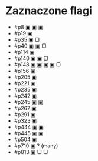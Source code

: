# Zaznaczone flagi

- #p8 ▣ ▣ ▣
- #p19 ▣
- #p35 ▣ ▢
- #p40 ▣ ▣ ▢
- #p114 ▣
- #p140 ▣ ▣ ▢
- #p148 ▣ ▣ ▣ ▣ ▢
- #p156 ▣
- #p205 ▣
- #p221 ▣
- #p235 ▣
- #p242 ▣
- #p245 ▣ ▣
- #p267 ▣
- #p291 ▣
- #p323 ▣
- #p444 ▣ ▣
- #p445 ▣ ▣
- #p504 ▣
- #p710 ▣ ? (many)
- #p813 ▣ ▢ ▢


